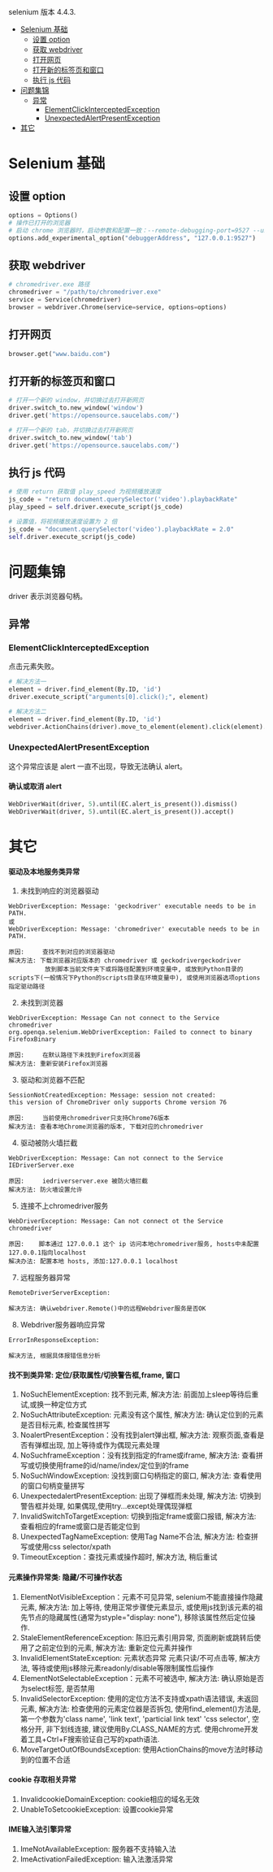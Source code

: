 selenium 版本 4.4.3.

- [Selenium 基础](#selenium-基础)
  - [设置 option](#设置-option)
  - [获取 webdriver](#获取-webdriver)
  - [打开网页](#打开网页)
  - [打开新的标签页和窗口](#打开新的标签页和窗口)
  - [执行 js 代码](#执行-js-代码)
- [问题集锦](#问题集锦)
  - [异常](#异常)
    - [ElementClickInterceptedException](#elementclickinterceptedexception)
    - [UnexpectedAlertPresentException](#unexpectedalertpresentexception)
- [其它](#其它)

# Selenium 基础
## 设置 option
```python
options = Options()
# 操作已打开的浏览器
# 启动 chrome 浏览器时，启动参数和配置一致：--remote-debugging-port=9527 --user-data-dir="D:\zidonghua_test"
options.add_experimental_option("debuggerAddress", "127.0.0.1:9527")
```

## 获取 webdriver
```python
# chromedriver.exe 路径
chromedriver = "/path/to/chromedriver.exe"
service = Service(chromedriver)
browser = webdriver.Chrome(service=service, options=options)
```

## 打开网页
```python
browser.get("www.baidu.com")
```

## 打开新的标签页和窗口
```python
# 打开一个新的 window，并切换过去打开新网页
driver.switch_to.new_window('window')
driver.get('https://opensource.saucelabs.com/')

# 打开一个新的 tab，并切换过去打开新网页
driver.switch_to.new_window('tab')
driver.get('https://opensource.saucelabs.com/')
```

## 执行 js 代码
```python
# 使用 return 获取值 play_speed 为视频播放速度
js_code = "return document.querySelector('video').playbackRate"
play_speed = self.driver.execute_script(js_code)

# 设置值，将视频播放速度设置为 2 倍
js_code = "document.querySelector('video').playbackRate = 2.0"
self.driver.execute_script(js_code)
```

# 问题集锦
driver 表示浏览器句柄。

## 异常
### ElementClickInterceptedException
点击元素失败。

```python
# 解决方法一
element = driver.find_element(By.ID, 'id')
driver.execute_script("arguments[0].click();", element)

# 解决方法二
element = driver.find_element(By.ID, 'id')
webdriver.ActionChains(driver).move_to_element(element).click(element).perform()
```

### UnexpectedAlertPresentException
这个异常应该是 alert 一直不出现，导致无法确认 alert。

#### 确认或取消 alert

```python
WebDriverWait(driver, 5).until(EC.alert_is_present()).dismiss()
WebDriverWait(driver, 5).until(EC.alert_is_present()).accept()
```

# 其它
#### 驱动及本地服务类异常
1. 未找到响应的浏览器驱动
```
WebDriverException: Message: 'geckodriver' executable needs to be in PATH.
或
WebDriverException: Message: 'chromedriver' executable needs to be in PATH.

原因:     查找不到对应的浏览器驱动
解决方法: 下载浏览器对应版本的 chromedriver 或 geckodrivergeckodriver
          放到脚本当前文件夹下或将路径配置到环境变量中, 或放到Python目录的scripts下(一般情况下Python的scripts目录在环境变量中), 或使用浏览器选项options指定驱动路径
```

2. 未找到浏览器
```
WebDriverException: Message Can not connect to the Service chromedriver
org.openqa.selenium.WebDriverException: Failed to connect to binary FirefoxBinary

原因:     在默认路径下未找到Firefox浏览器
解决方法: 重新安装Firefox浏览器
```

3. 驱动和浏览器不匹配
```
SessionNotCreatedException: Message: session not created:
this version of ChromeDriver only supports Chrome version 76

原因:     当前使用chromedriver只支持Chrome76版本
解决方法: 查看本地Chrome浏览器的版本, 下载对应的chromedriver
```

4. 驱动被防火墙拦截
```
WebDriverException: Message: Can not connect to the Service IEDriverServer.exe

原因:     iedriverserver.exe 被防火墙拦截
解决方法: 防火墙设置允许
```

5. 连接不上chromedriver服务
```
WebDriverException: Message: Can not connect ot the Service chromedriver

原因:    脚本通过 127.0.0.1 这个 ip 访问本地chromedriver服务, hosts中未配置 127.0.0.1指向localhost
解决办法: 配置本地 hosts, 添加:127.0.0.1 localhost
```

7. 远程服务器异常
```
RemoteDriverServerException:

解决方法: 确认webdriver.Remote()中的远程Webdriver服务是否OK
```

8. Webdriver服务器响应异常
```
ErrorInResponseException: 

解决方法, 根据具体报错信息分析
```

#### 找不到类异常: 定位/获取属性/切换警告框,frame, 窗口
1. NoSuchElementException: 找不到元素, 解决方法: 前面加上sleep等待后重试,或换一种定位方式
2. NoSuchAttributeException: 元素没有这个属性, 解决方法: 确认定位到的元素是否目标元素, 检查属性拼写
3. NoalertPresentException：没有找到alert弹出框, 解决方法: 观察页面,查看是否有弹框出现, 加上等待或作为偶现元素处理
4. NoSuchframeException：没有找到指定的frame或iframe, 解决方法: 查看拼写或切换使用frame的id/name/index/定位到的frame
5. NoSuchWindowException: 没找到窗口句柄指定的窗口, 解决方法: 查看使用的窗口句柄变量拼写
6. UnexpectedalertPresentException: 出现了弹框而未处理, 解决方法: 切换到警告框并处理, 如果偶现,使用try...except处理偶现弹框
7. InvalidSwitchToTargetException: 切换到指定frame或窗口报错, 解决方法: 查看相应的frame或窗口是否能定位到
8. UnexpectedTagNameException: 使用Tag Name不合法, 解决方法: 检查拼写或使用css selector/xpath
9. TimeoutException：查找元素或操作超时, 解决方法, 稍后重试

#### 元素操作异常类: 隐藏/不可操作状态
1. ElementNotVisibleException：元素不可见异常, selenium不能直接操作隐藏元素, 解决方法: 加上等待, 使用正常步骤使元素显示, 或使用js找到该元素的祖先节点的隐藏属性(通常为styple="display: none"), 移除该属性然后定位操作.
2. StaleElementReferenceException: 陈旧元素引用异常, 页面刷新或跳转后使用了之前定位到的元素, 解决方法: 重新定位元素并操作
3. InvalidElementStateException: 元素状态异常 元素只读/不可点击等, 解决方法, 等待或使用js移除元素readonly/disable等限制属性后操作
4. ElementNotSelectableException：元素不可被选中, 解决方法: 确认原始是否为select标签, 是否禁用
5. InvalidSelectorException: 使用的定位方法不支持或xpath语法错误, 未返回元素, 解决方法: 检查使用的元素定位器是否拆包, 使用find_element()方法是, 第一个参数为'class name', 'link text', 'particial link text' 'css selector', 空格分开, 非下划线连接, 建议使用By.CLASS_NAME的方式. 使用chrome开发着工具+Ctrl+F搜索验证自己写的xpath语法.
6. MoveTargetOutOfBoundsException: 使用ActionChains的move方法时移动到的位置不合适

#### cookie 存取相关异常
1. InvalidcookieDomainException: cookie相应的域名无效
2. UnableToSetcookieException: 设置cookie异常

#### IME输入法引擎异常
1. ImeNotAvailableException: 服务器不支持输入法
2. ImeActivationFailedException: 输入法激活异常